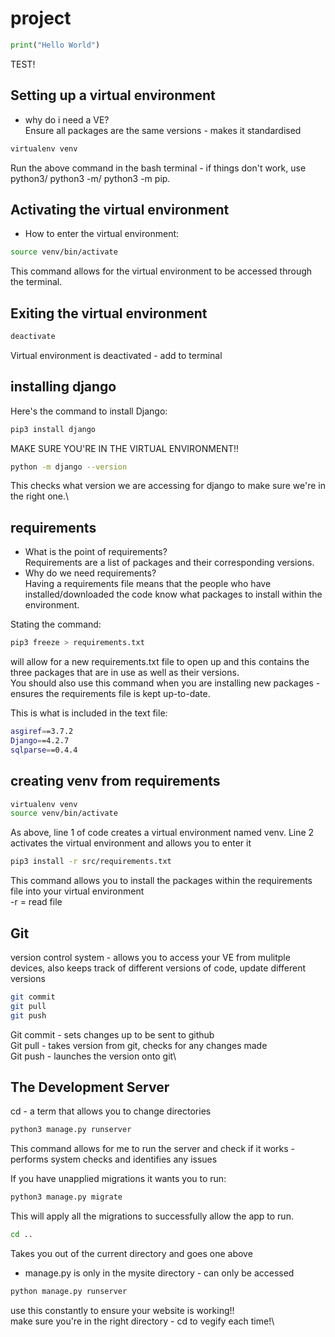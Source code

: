 # project


``` python
print("Hello World")
```
TEST!
## Setting up a virtual environment
- why do i need a VE?\
Ensure all packages are the same versions - makes it standardised
``` bash
virtualenv venv  
```
Run the above command in the bash terminal - if things don't work, use python3/ python3 -m/ python3 -m pip.

## Activating the virtual environment
- How to enter the virtual environment:

```bash
source venv/bin/activate
```
This command allows for the virtual environment to be accessed through the terminal.

## Exiting the virtual environment

``` bash
deactivate
```
Virtual environment is deactivated - add to terminal


## installing django
Here's the command to install Django: 
``` bash 
pip3 install django 
```
MAKE SURE YOU'RE IN THE VIRTUAL ENVIRONMENT!!

``` bash
python -m django --version

```
This checks what version we are accessing for django to make sure we're in the right one.\

## requirements
- What is the point of requirements?\
Requirements are a list of packages and their corresponding versions.
- Why do we need requirements?\
Having a requirements file means that the people who have installed/downloaded the code know what packages to install within the environment.

Stating the command:

```bash 
pip3 freeze > requirements.txt
```
will allow for a new requirements.txt file to open up and this contains the three packages that are in use as well as their versions.\
You should also use this command when you are installing new packages - ensures the requirements file is kept up-to-date. 

This is what is included in the text file:

```bash
asgiref==3.7.2
Django==4.2.7
sqlparse==0.4.4
```
## creating venv from requirements

``` bash
virtualenv venv
source venv/bin/activate
```
As above, line 1 of code creates a virtual environment named venv.
Line 2 activates the virtual environment and allows you to enter it

``` bash
pip3 install -r src/requirements.txt 
```
This command allows you to install the packages within the requirements file into your virtual environment\
-r = read file

## Git

version control system - allows you to access your VE from mulitple devices, also keeps track of different versions of code, update different versions

``` bash
git commit
git pull
git push

```
Git commit - sets changes up to be sent to github\
Git pull - takes version from git, checks for any changes made\
Git push - launches the version onto git\

## The Development Server

cd - a term that allows you to change directories 

``` bash
python3 manage.py runserver
```
This command allows for me to run the server and check if it works - performs system checks and identifies any issues

If you have unapplied migrations it wants you to run:

```bash
python3 manage.py migrate
```
This will apply all the migrations to successfully allow the app to run.

``` bash
cd ..
```
Takes you out of the current directory and goes one above
- manage.py is only in the mysite directory - can only be accessed 

``` bash
python manage.py runserver
```

use this constantly to ensure your website is working!!\
make sure you're in the right directory - cd to vegify each time!\

